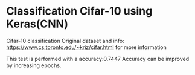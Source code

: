 # Classification Cifar-10 using Keras(CNN)
Cifar-10 classification
Original dataset and info: https://www.cs.toronto.edu/~kriz/cifar.html for more information


This test is performed with a accuracy:0.7447
Accuracy can be improved by increasing epochs.
